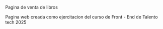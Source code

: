 Pagina de venta de libros


Pagina web creada como ejercitacion del curso de Front - End de Talento tech 2025
